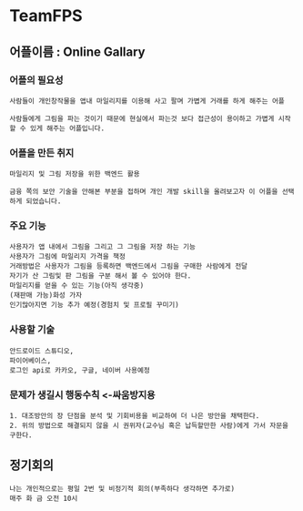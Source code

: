 # TeamFPS
## 어플이름 : Online Gallary 
### 어플의 필요성 
    사람들이 개인창작물을 앱내 마일리지를 이용해 사고 팔며 가볍게 거래를 하게 해주는 어플
    
    사람들에게 그림을 파는 것이기 때문에 현실에서 파는것 보다 접근성이 용이하고 가볍게 시작 할 수 있게 해주는 어플입니다.
### 어플을 만든 취지     
    마일리지 및 그림 저장을 위한 백엔드 활용 
    
    금융 쪽의 보안 기술을 안해본 부분을 접하며 개인 개발 skill을 올려보고자 이 어플을 선택 하게 되었습니다.
### 주요 기능
    사용자가 앱 내에서 그림을 그리고 그 그림을 저장 하는 기능
    사용자가 그림에 마일리지 가격을 책정
    거래방법은 사용자가 그림을 등록하면 백엔드에서 그림을 구매한 사람에게 전달
    자기가 산 그림및 판 그림을 구분 해서 볼 수 있어야 한다.
    마일리지를 얻을 수 있는 기능(아직 생각중)
    (재판매 가능)화성 가자
    인기많아지면 기능 추가 예정(경험치 및 프로필 꾸미기)
### 사용할 기술
    안드로이드 스튜디오,
    파이어베이스,
    로그인 api로 카카오, 구글, 네이버 사용예정
### 문제가 생길시 행동수칙 <-싸움방지용
    1. 대조방안의 장 단점을 분석 및 기회비용을 비교하여 더 나은 방안을 채택한다.
    2. 위의 방법으로 해결되지 않을 시 권위자(교수님 혹은 납득할만한 사람)에게 가서 자문을 구한다.

## 정기회의
    나는 개인적으로는 평일 2번 및 비정기적 회의(부족하다 생각하면 추가로)
    매주 화 금 오전 10시
